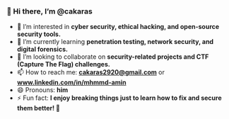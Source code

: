 ### 👋 Hi there, I’m @cakaras

- 👀 I’m interested in **cyber security, ethical hacking, and open-source security tools.**
- 🌱 I’m currently learning **penetration testing, network security, and digital forensics.**
- 💞️ I’m looking to collaborate on **security-related projects and CTF (Capture The Flag) challenges.**
- 📫 How to reach me: **cakaras2920@gmail.com** or **www.linkedin.com/in/mhmmd-amin**
- 😄 Pronouns: **him**
- ⚡ Fun fact: **I enjoy breaking things just to learn how to fix and secure them better! 🔐**

<!-- Feel free to connect or reach out to collaborate! -->
